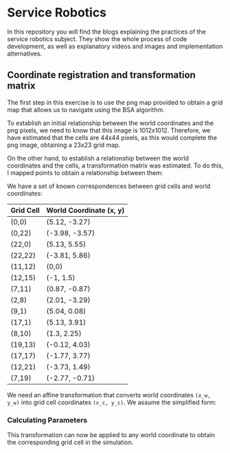 # Service Robotics

In this repository you will find the blogs explaining the practices of the service robotics subject. They show the whole process of code development, as well as explanatory videos and images and implementation alternatives.

## Coordinate registration and transformation matrix

The first step in this exercise is to use the png map provided to obtain a grid map that allows us to navigate using the BSA algorithm.

To establish an initial relationship between the world coordinates and the png pixels, we need to know that this image is 1012x1012. Therefore, we have estimated that the cells are 44x44 pixels, as this would complete the png image, obtaining a 23x23 grid map.

On the other hand, to establish a relationship between the world coordinates and the cells, a transformation matrix was estimated. To do this, I mapped points to obtain a relationship between them:

We have a set of known correspondences between grid cells and world coordinates:

| Grid Cell | World Coordinate (x, y) |
|-----------|------------------------|
| (0,0)     | (5.12, -3.27)          |
| (0,22)    | (-3.98, -3.57)         |
| (22,0)    | (5.13, 5.55)           |
| (22,22)   | (-3.81, 5.86)          |
| (11,12)   | (0,0)                  |
| (12,15)   | (-1, 1.5)              |
| (7,11)    | (0.87, -0.87)          |
| (2,8)     | (2.01, -3.29)          |
| (9,1)     | (5.04, 0.08)           |
| (17,1)    | (5.13, 3.91)           |
| (8,10)    | (1.3, 2.25)            |
| (19,13)   | (-0.12, 4.03)          |
| (17,17)   | (-1.77, 3.77)          |
| (12,21)   | (-3.73, 1.49)          |
| (7,19)    | (-2.77, -0.71)         |

We need an affine transformation that converts world coordinates `(x_w, y_w)` into grid cell coordinates `(x_c, y_c)`. We assume the simplified form:

### Calculating Parameters



This transformation can now be applied to any world coordinate to obtain the corresponding grid cell in the simulation.
